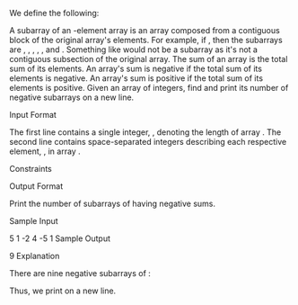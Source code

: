 We define the following:

A subarray of an -element array is an array composed from a contiguous block of the original array's elements. For example, if , then the subarrays are , , , , , and . Something like  would not be a subarray as it's not a contiguous subsection of the original array.
The sum of an array is the total sum of its elements.
An array's sum is negative if the total sum of its elements is negative.
An array's sum is positive if the total sum of its elements is positive.
Given an array of  integers, find and print its number of negative subarrays on a new line.

Input Format

The first line contains a single integer, , denoting the length of array .
The second line contains  space-separated integers describing each respective element, , in array .

Constraints

Output Format

Print the number of subarrays of  having negative sums.

Sample Input

5
1 -2 4 -5 1
Sample Output

9
Explanation

There are nine negative subarrays of :

Thus, we print  on a new line.
